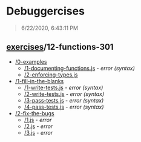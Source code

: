 # Debuggercises 

> 6/22/2020, 6:43:11 PM 

## [exercises](../README.md)/12-functions-301 

- [/0-examples](./0-examples/README.md)
  - [/1-documenting-functions.js](./0-examples/README.md#1-documenting-functionsjs) - _error (syntax)_ 
  - [/2-enforcing-types.js](./0-examples/README.md#2-enforcing-typesjs)  
- [/1-fill-in-the-blanks](./1-fill-in-the-blanks/README.md)
  - [/1-write-tests.js](./1-fill-in-the-blanks/README.md#1-write-testsjs) - _error (syntax)_ 
  - [/2-write-tests.js](./1-fill-in-the-blanks/README.md#2-write-testsjs) - _error (syntax)_ 
  - [/3-pass-tests.js](./1-fill-in-the-blanks/README.md#3-pass-testsjs) - _error (syntax)_ 
  - [/4-pass-tests.js](./1-fill-in-the-blanks/README.md#4-pass-testsjs) - _error (syntax)_ 
- [/2-fix-the-bugs](./2-fix-the-bugs/README.md)
  - [/1.js](./2-fix-the-bugs/README.md#1js) - _error_ 
  - [/2.js](./2-fix-the-bugs/README.md#2js) - _error_ 
  - [/3.js](./2-fix-the-bugs/README.md#3js) - _error_ 
